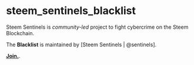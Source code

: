 # steem_sentinels_blacklist

Steem Sentinels is _community-led_ project to fight cybercrime on the Steem Blockchain.

The **Blacklist** is maintained by [Steem Sentinels | @sentinels]. 

[**Join.**](https://discord.gg/J8JuNQh).
